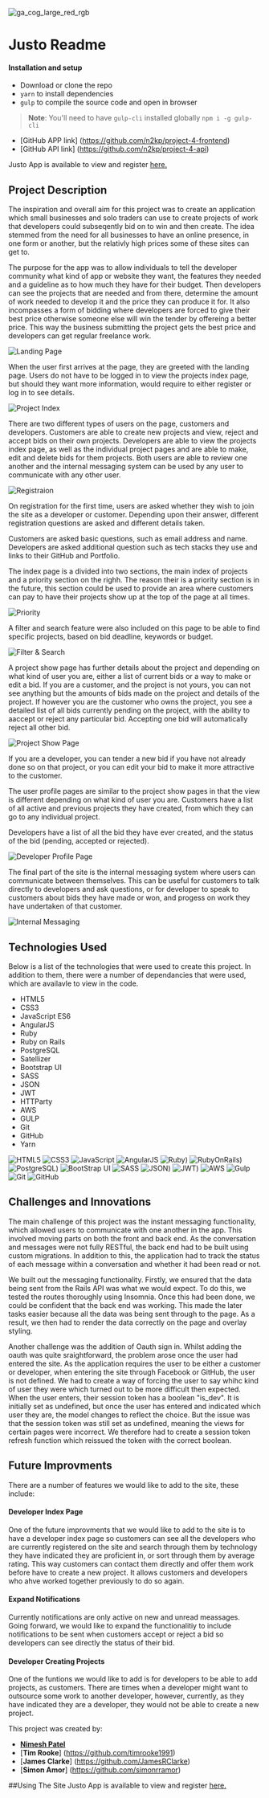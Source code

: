 ![ga_cog_large_red_rgb](https://cloud.githubusercontent.com/assets/40461/8183776/469f976e-1432-11e5-8199-6ac91363302b.png)

# Justo Readme
#### Installation and setup

- Download or clone the repo
- `yarn` to install dependencies
- `gulp` to compile the source code and open in browser

> **Note**: You'll need to have `gulp-cli` installed globally
> `npm i -g gulp-cli`

- [GitHub APP link] (https://github.com/n2kp/project-4-frontend)
- [GitHub API link] (https://github.com/n2kp/project-4-api)

Justo App is available to view and register [here.](https://justo-app.herokuapp.com/)

## Project Description

The inspiration and overall aim for this project was to create an application which small businesses and solo traders can use to create projects of work that developers could subseqently bid on to win and then create. The idea stemmed from the need for all businesses to have an online presence, in one form or another, but the relativly high prices some of these sites can get to.

The purpose for the app was to allow individuals to tell the developer community what kind of app or website they want, the features they needed and a guideline as to how much they have for their budget. Then developers can see the projects that are needed and from there, determine the amount of work needed to develop it and the price they can produce it for. It also incompasses a form of bidding where developers are forced to give their best price otherwise someone else will win the tender by offereing a better price. This way the business submitting the project gets the best price and developers can get regular freelance work.

![Landing Page](http://i.imgur.com/mVkh1ad.png)  

When the user first arrives at the page, they are greeted with the landing page. Users do not have to be logged in to view the projects index page, but should they want more information, would require to either register or log in to see details.

![Project Index](http://i.imgur.com/5s1oeBV.png)

There are two different types of users on the page, customers and developers. Customers are able to create new projects and view, reject and accept bids on their own projects. Developers are able to view the projects index page, as well as the individual project pages and are able to make, edit and delete bids for them projects. Both users are able to review one another and the internal messaging system can be used by any user to communicate with any other user.

![Registraion](http://i.imgur.com/cP07PZk.png)

On registration for the first time, users are asked whether they wish to join the site as a developer or customer. Depending upon their answer, different registration questions are asked and different details taken. 

Customers are asked basic questions, such as email address and name. Developers are asked additional question such as tech stacks they use and links to their GitHub and Portfolio.

The index page is a divided into two sections, the main index of projects and a priority section on the righh. The reason their is a priority section is in the future, this section could be used to provide an area where customers can pay to have their projects show up at the top of the page at all times.

![Priority](http://i.imgur.com/XMUPJBP.png)

A filter and search feature were also included on this page to be able to find specific projects, based on bid deadline, keywords or budget.

![Filter & Search](http://i.imgur.com/gPp0JMu.png) 

A project show page has further details about the project and depending on what kind of user you are, either a list of current bids or a way to make or edit a bid. If you are a customer, and the project is not yours, you can not see anything but the amounts of bids made on the project and details of the project. If however you are the customer who owns the project, you see a detailed list of all bids currently pending on the project, with the ability to aaccept or reject any particular bid. Accepting one bid will automatically reject all other bid.

![Project Show Page](http://i.imgur.com/MnITEfT.png)

If you are a developer, you can tender a new bid if you have not already done so on that project, or you can edit your bid to make it more attractive to the customer.


The user profile pages are similar to the project show pages in that the view is different depending on what kind of user you are. Customers have a list of all active and previous projects they have created, from which they can go to any individual project. 

Developers have a list of all the bid they have ever created, and the status of the bid (pending, accepted or rejected). 

![Developer Profile Page](http://i.imgur.com/3ey27G5.png)

The final part of the site is the internal messaging system where users can communicate between themselves. This can be useful for customers to talk directly to developers and ask questions, or for developer to speak to customers about bids they have made or won, and progess on work they have undertaken of that customer.

![Internal Messaging](http://i.imgur.com/zblZV6n.png)

## Technologies Used
Below is a list of the technologies that were used to create this project. In addition to them, there were a number of dependancies that were used, which are availavle to view in the code.

- HTML5
- CSS3
- JavaScript ES6
- AngularJS
- Ruby
- Ruby on Rails
- PostgreSQL
- Satellizer
- Bootstrap UI
- SASS
- JSON
- JWT
- HTTParty
- AWS
- GULP
- Git
- GitHub
- Yarn

![HTML5](http://i.imgur.com/1MbhOJx.png)
![CSS3](http://i.imgur.com/Hk0uKkj.png)
![JavaScript](http://i.imgur.com/DFkzUyL.png)
![AngularJS](http://i.imgur.com/oUEwalYt.png)
![Ruby](http://i.imgur.com/Ile6Vk6t.png))
![RubyOnRails](http://i.imgur.com/I6Vs0uht.png))
![PostgreSQL](http://i.imgur.com/eNi8msQt.png))
![BootStrap UI](http://i.imgur.com/48ggAgm.png)
![SASS](http://i.imgur.com/dM2it0p.png)
![JSON](http://i.imgur.com/XWzRqztt.png))
![JWT](http://i.imgur.com/4UQZTwPt.png))
![AWS](http://i.imgur.com/cJUvoHt.png)
![Gulp](http://i.imgur.com/mE9yJPB.png)
![Git](http://i.imgur.com/nSNx9rI.png)
![GitHub](http://i.imgur.com/My76ZR3.png)

## Challenges and Innovations

The main challenge of this project was the instant messaging functionality, which allowed users to communicate with one another in the app. This involved moving parts on both the front and back end. As the conversation and messages were not fully RESTful, the back end had to be built using custom migrations. In addition to this, the application had to track the status of each message within a conversation and whether it had been read or not.

We built out the messaging functionality. Firstly, we ensured that the data being sent from the Rails API was what we would expect. To do this, we tested the routes thoroughly using Insomnia. Once this had been done, we could be confident that the back end was working. This made the later tasks easier because all the data was being sent through to the page. As a result, we then had to render the data correctly on the page and overlay styling.

Another challenge was the addition of Oauth sign in. Whilst adding the oauth was quite sraightforward, the problem arose once the user had entered the site. As the application requires the user to be either a customer or developer, when entering the site through Facebook or GitHub, the user is not defined. We had to create a way of forcing the user to say whihc kind of user they were which turned out to be more difficult then expected. When the user enters, their session token has a boolean "is_dev". It is initially set as undefined, but once the user has entered and indicated which user they are, the model changes to reflect the choice. But the issue was that the session token was still set as undefined, meaning the views for certain pages were incorrect. We therefore had to create a session token refresh function which reissued the token with the correct boolean.

## Future Improvments
There are a number of features we would like to add to the site, these include:

#### Developer Index Page
One of the future improvments that we would like to add to the site is to have a developer index page so customers can see all the developers who are currently registered on the site and search through them by technology they have indicated they are proficient in, or sort through them by average rating. This way customers can contact them directly and offer them work before have to create a new project. It allows customers and developers who ahve worked together previously to do so again.

#### Expand Notifications
Currently notifications are only active on new and unread meassages. Going forward, we would like to expand the functionalitiy to include notifications to be sent when customers accept or reject a bid so developers can see directly the status of their bid.

#### Developer Creating Projects
One of the funtions we would like to add is for developers to be able to add projects, as customers. There are times when a developer might want to outsource some work to another developer, however, currently, as they have indicated they are a developer, they would not be able to create a new project.



This project was created by:

- [**Nimesh Patel**](https://github.com/n2kp)
- [**Tim Rooke**] (https://github.com/timrooke1991)
- [**James Clarke**] (https://github.com/JamesRClarke)
- [**Simon Amor**] (https://github.com/simonrramor)

##Using The Site
Justo App is available to view and register [here.](https://justo-app.herokuapp.com/)


